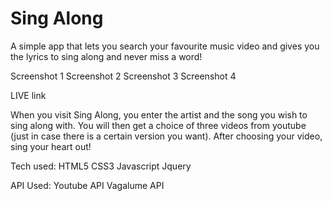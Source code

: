 # Sing Along


A simple app that lets you search your favourite music video and gives you the lyrics to sing along and never miss a word!

Screenshot 1
Screenshot 2
Screenshot 3
Screenshot 4

LIVE link

When you visit Sing Along, you enter the artist and the song you wish to sing along with. You will then get a choice of three videos from youtube (just in case there is a certain version you want). After choosing your video, sing your heart out!

Tech used:
  HTML5
  CSS3
  Javascript
  Jquery
  
API Used:
  Youtube API
  Vagalume API
